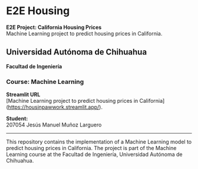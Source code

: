 # E2E Housing

**E2E Project: California Housing Prices**  
Machine Learning project to predict housing prices in California.

## Universidad Autónoma de Chihuahua  
**Facultad de Ingeniería**

### Course: Machine Learning

**Streamlit URL**  
[Machine Learning project to predict housing prices in California] (https://housinpawwork.streamlit.app/).

**Student:**  
207054 Jesús Manuel Muñoz Larguero

---

This repository contains the implementation of a Machine Learning model to predict housing prices in California. The project is part of the Machine Learning course at the Facultad de Ingeniería, Universidad Autónoma de Chihuahua.


